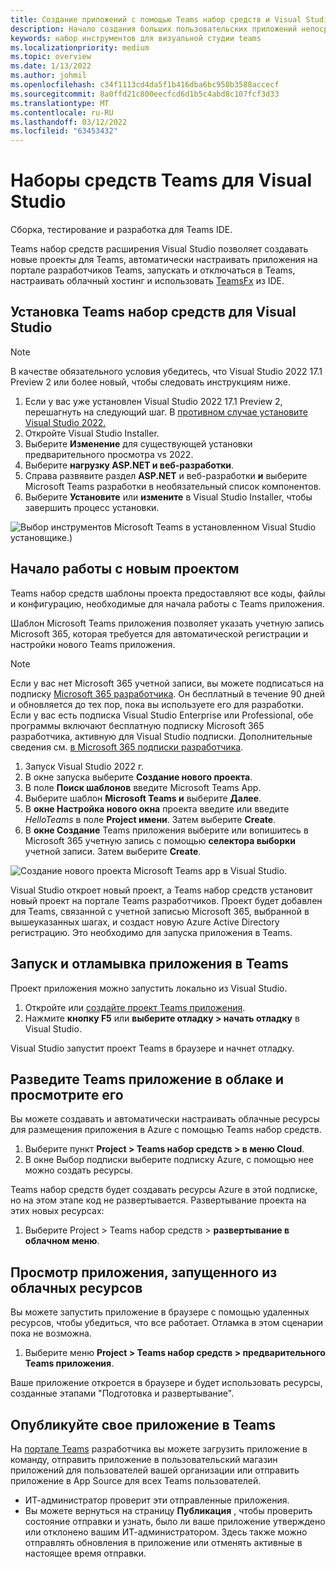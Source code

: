 ```yaml
---
title: Создание приложений с помощью Teams набор средств и Visual Studio
description: Начало создания больших пользовательских приложений непосредственно в Visual Studio с Microsoft Teams набор средств. Научитесь настраивать приложение в Visual Studio, проверять приложение и публиковать его на портале Visual Studio разработчика.
keywords: набор инструментов для визуальной студии teams
ms.localizationpriority: medium
ms.topic: overview
ms.date: 1/13/2022
ms.author: johmil
ms.openlocfilehash: c34f1113cd4da5f1b416dba6bc950b3588accecf
ms.sourcegitcommit: 8a0ffd21c800eecfcd6d1b5c4abd8c107fcf3d33
ms.translationtype: MT
ms.contentlocale: ru-RU
ms.lasthandoff: 03/12/2022
ms.locfileid: "63453432"
---
```

# <a name="teams-toolkit-for-visual-studio"></a>Наборы средств Teams для Visual Studio

Сборка, тестирование и разработка для Teams IDE.

Teams набор средств расширения Visual Studio позволяет создавать новые проекты для Teams, автоматически настраивать приложения на портале разработчиков Teams, запускать и отключаться в Teams, настраивать облачный хостинг и использовать [TeamsFx](https://github.com/OfficeDev/teamsfx) из IDE.

## <a name="install-teams-toolkit-for-visual-studio"></a>Установка Teams набор средств для Visual Studio

>[!NOTE]
> В качестве обязательного условия убедитесь, что Visual Studio 2022 17.1 Preview 2 или более новый, чтобы следовать инструкциям ниже.

1. Если у вас уже установлен Visual Studio 2022 17.1 Preview 2, перешагнуть на следующий шаг. В [противном случае установите Visual Studio 2022.](https://visualstudio.microsoft.com/vs/preview/)
2. Откройте Visual Studio Installer.
3. Выберите **Изменение** для существующей установки предварительного просмотра vs 2022.
4. Выберите **нагрузку ASP.NET и веб-разработки**.
5. Справа развявите раздел **ASP.NET** и веб-разработки **и** выберите Microsoft Teams разработки в необязательный список компонентов.
6. Выберите **Установите** или **измените** в Visual Studio Installer, чтобы завершить процесс установки.

![Выбор инструментов Microsoft Teams в установленном Visual Studio установщике.)](images/teams-development-tools-vs-installer.png)

## <a name="get-started-quickly-with-a-new-project"></a>Начало работы с новым проектом

Teams набор средств шаблоны проекта предоставляют все коды, файлы и конфигурацию, необходимые для начала работы с Teams приложения.

Шаблон Microsoft Teams приложения позволяет указать учетную запись Microsoft 365, которая требуется для автоматической регистрации и настройки нового Teams приложения.

> [!NOTE]
> Если у вас нет Microsoft 365 учетной записи, вы можете подписаться на подписку [Microsoft 365 разработчика](https://developer.microsoft.com/microsoft-365/dev-program). Он бесплатный в течение 90 дней и обновляется до тех пор, пока вы используете его для разработки. Если у вас есть подписка Visual Studio Enterprise или Professional, обе программы включают бесплатную подписку Microsoft 365 разработчика[,](https://aka.ms/MyVisualStudioBenefits) активную для Visual Studio подписки. Дополнительные сведения см. [в Microsoft 365 подписки разработчика](/office/developer-program/office-365-developer-program-get-started).

1. Запуск Visual Studio 2022 г.
1. В окне запуска выберите **Создание нового проекта**.
1. В поле **Поиск шаблонов** введите Microsoft Teams App.
1. Выберите шаблон **Microsoft Teams и** выберите **Далее**.
1. В **окне Настройка нового окна** проекта введите или введите _HelloTeams_ в поле **Project имени**. Затем выберите **Create**.
1. В **окне Создание** Teams приложения выберите или вопишитесь в Microsoft 365 учетную запись с помощью **селектора выборки** учетной записи. Затем выберите **Create**.

![Создание нового проекта Microsoft Teams app в Visual Studio.](images/teams-toolkit-vs-new-project.png)

Visual Studio откроет новый проект, а Teams набор средств установит новый проект на портале Teams разработчиков. Проект будет добавлен для Teams, связанной с учетной записью Microsoft 365, выбранной в вышеуказанных шагах, и создаст новую Azure Active Directory регистрацию. Это необходимо для запуска приложения в Teams.

## <a name="run-and-debug-your-app-in-teams"></a>Запуск и отламывка приложения в Teams

Проект приложения можно запустить локально из Visual Studio.

1. Откройте или [создайте проект Teams приложения](#get-started-quickly-with-a-new-project).
2. Нажмите **кнопку F5** или **выберите отладку > начать отладку** в Visual Studio.

Visual Studio запустит проект Teams в браузере и начнет отладку.

## <a name="host-your-teams-app-in-the-cloud-and-preview-it"></a>Разведите Teams приложение в облаке и просмотрите его

Вы можете создавать и автоматически настраивать облачные ресурсы для размещения приложения в Azure с помощью Teams набор средств.

1. Выберите пункт **Project > Teams набор средств > в меню Cloud**.
2. В окне Выбор подписки выберите подписку Azure, с помощью нее можно создать ресурсы.

Teams набор средств будет создавать ресурсы Azure в этой подписке, но на этом этапе код не развертывается. Развертывание проекта на этих новых ресурсах:

1. Выберите Project > Teams набор средств > **развертывание в облачном меню**.

## <a name="preview-your-app-running-from-cloud-resources"></a>Просмотр приложения, запущенного из облачных ресурсов

Вы можете запустить приложение в браузере с помощью удаленных ресурсов, чтобы убедиться, что все работает. Отламка в этом сценарии пока не возможна.

1. Выберите меню **Project > Teams набор средств > предварительного Teams приложения**.

Ваше приложение откроется в браузере и будет использовать ресурсы, созданные этапами "Подготовка и развертывание".

## <a name="publish-your-app-to-teams"></a>Опубликуйте свое приложение в Teams

На [портале Teams](https://dev.teams.microsoft.com/home) разработчика вы можете загрузить приложение в команду, отправить приложение в пользовательский магазин приложений для пользователей вашей организации или отправить приложение в App Source для всех Teams пользователей.

- ИТ-администратор проверит эти отправленные приложения.
- Вы можете вернуться на страницу **Публикация** , чтобы проверить состояние отправки и узнать, было ли ваше приложение утверждено или отклонено вашим ИТ-администратором. Здесь также можно отправлять обновления в приложение или отменять активные в настоящее время отправки.
